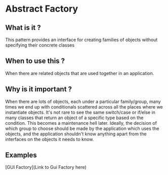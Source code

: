 Abstract Factory
================

## What is it ?
This pattern provides an interface for creating families of objects without specifying their concrete classes

## When to use this ?
When there are related objects that are used together in an application.

## Why is it important ?
When there are lots of objects, each under a particular family/group, many times we end up with
conditionals scattered across all the places where we instantiate objects. It's not rare to see the
same switch/case or if/else in many classes that return an object of a specific type based on the condition.
This becomes a maintenance hell later.
Ideally, the decision of which group to choose should be made by the application which uses the objects,
and the application shouldn't know anything apart from the interfaces on the objects it needs to know.

## Examples
[GUI Factory](Link to Gui Factory here)
